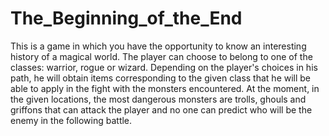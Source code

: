 # The_Beginning_of_the_End

This is a game in which you have the opportunity to know an interesting history of a magical world. The player can choose to belong to one of the classes: warrior, rogue or wizard.
Depending on the player's choices in his path, he will obtain items corresponding to the given class that he will be able to apply in the fight with the monsters encountered.
At the moment, in the given locations, the most dangerous monsters are trolls, ghouls and griffons that can attack the player and no one can predict who will be the enemy in the following battle.
